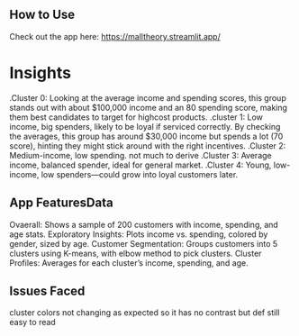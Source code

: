 ## How to Use
Check out the app here: https://malltheory.streamlit.app/


# Insights
.Cluster 0: Looking at the average income and spending scores, this group stands out with about $100,000 income and an 80 spending score, making them best candidates to target for highcost products.
.cluster 1: Low income, big spenders, likely to be loyal if serviced correctly. By checking the averages, this group has around $30,000 income but spends a lot (70 score), hinting they might stick around with the right incentives.
.Cluster 2: Medium-income, low spending. not much to derive
.Cluster 3: Average income, balanced spender, ideal for general market.
.Cluster 4: Young, low-income, low spenders—could grow into loyal customers later.

## App FeaturesData
Ovaerall: Shows a sample of 200 customers with income, spending, and age stats.
Exploratory Insights: Plots income vs. spending, colored by gender, sized by age.
Customer Segmentation: Groups customers into 5 clusters using K-means, with elbow method to pick clusters.
Cluster Profiles: Averages for each cluster’s income, spending, and age.



## Issues Faced
cluster colors not changing as expected so it has no contrast but def still easy to read 


